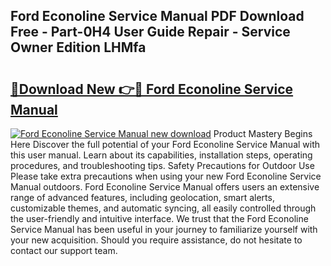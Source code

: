 ## Ford Econoline Service Manual PDF Download Free - Part-0H4 User Guide Repair - Service Owner Edition LHMfa

# <h2><a href="http://bc68696.oget.top/?id=Ford+Econoline+Service+Manual">🔗Download New 👉🔴 Ford Econoline Service Manual</a></h2>

[![Ford Econoline Service Manual new download](https://i.imgur.com/5g1atiW.png)](http://bc68696.oget.top/?id=Ford+Econoline+Service+Manual)
Product Mastery Begins Here Discover the full potential of your Ford Econoline Service Manual with this user manual. Learn about its capabilities, installation steps, operating procedures, and troubleshooting tips. Safety Precautions for Outdoor Use Please take extra precautions when using your new Ford Econoline Service Manual outdoors. Ford Econoline Service Manual offers users an extensive range of advanced features, including geolocation, smart alerts, customizable themes, and automatic syncing, all easily controlled through the user-friendly and intuitive interface. We trust that the Ford Econoline Service Manual has been useful in your journey to familiarize yourself with your new acquisition. Should you require assistance, do not hesitate to contact our support team.
